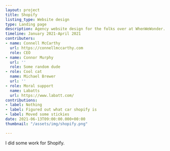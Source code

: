 ```yaml
---
layout: project
title: Shopify
listing_type: Website design
type: Landing page
description: Agency website design for the folks over at WhenWeWonder.
timeline: January 2021-April 2021
contributers:
- name: Connell McCarthy
  url: https://connellmccarthy.com
  role: CEO
- name: Connor Murphy
  url: ''
  role: Some random dude
- role: Cool cat
  name: Michael Brewer
  url: ''
- role: Moral support
  name: Labatts
  url: https://www.labatt.com/
contributions:
- label: Nothing
- label: Figured out what car shopify is
- label: Moved some stickies
date: 2021-06-13T09:00:00.000+00:00
thumbnail: "/assets/img/shopify.png"

---
```

I did some work for Shopify.